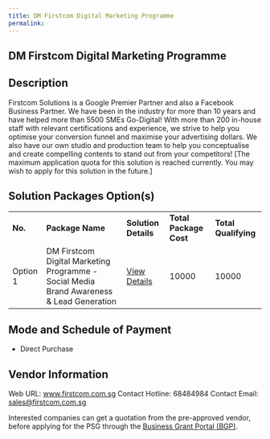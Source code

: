 ```yaml
---
title: DM Firstcom Digital Marketing Programme
permalink: 
---
```


## DM Firstcom Digital Marketing Programme

## Description

Firstcom Solutions is a Google Premier Partner and also a Facebook Business Partner. We have been in the industry for more than 10 years and have helped more than 5500 SMEs Go-Digital! With more than 200 in-house staff with relevant certifications and experience, we strive to help you optimise your conversion funnel and maximise your advertising dollars. We also have our own studio and production team to help you conceptualise and create compelling contents to stand out from your competitors! [The maximum application quota for this solution is reached currently. You may wish to apply for this solution in the future.]

## Solution Packages Option(s)

<table>
<tr>
<td><b>No.</b></td>
<td><b>Package Name</b></td>
<td><b>Solution Details</b></td>
<td><b>Total Package Cost</b></td>
<td><b>Total Qualifying</b></td>
</tr>
<tr>
<td>Option 1</td>
<td>DM Firstcom Digital Marketing Programme - Social Media Brand Awareness & Lead Generation</td>
<td><a href='https://www.gobusiness.gov.sg/images/psg/DM_Firstcom_Solutions_20210328_Desensitised_Annex_3.pdf'>View Details</a></td>
<td>10000</td>
<td>10000</td>
</tr>
</table>

## Mode and Schedule of Payment

 - Direct Purchase

## Vendor Information

 Web URL: www.firstcom.com.sg 
Contact Hotline: 68484984 
Contact Email: sales@firstcom.com.sg 


Interested companies can get a quotation from the pre-approved vendor, before applying for the PSG through the <a href='https://www.businessgrants.gov.sg/'>Business Grant Portal (BGP)</a>.
